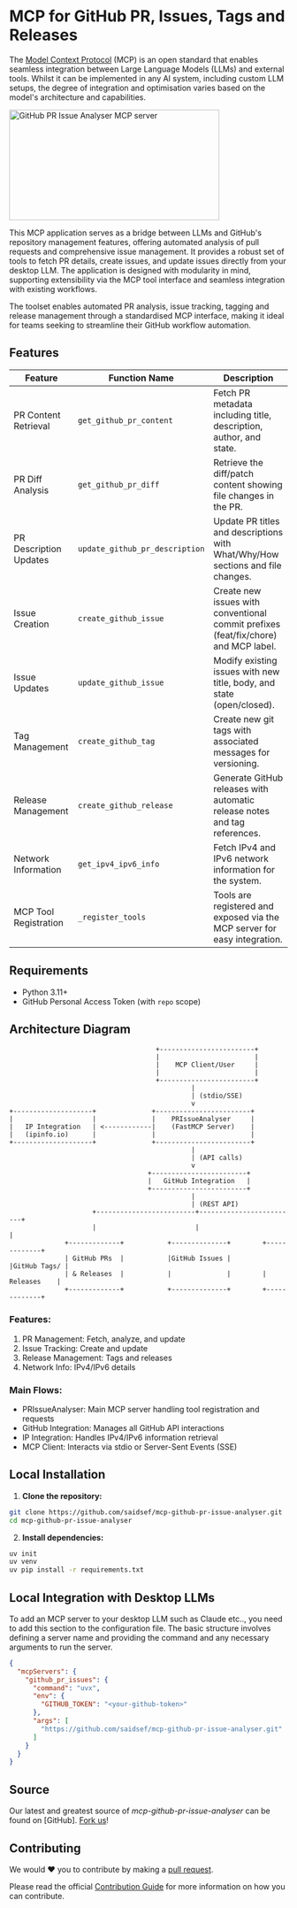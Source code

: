# MCP for GitHub PR, Issues, Tags and Releases

The [Model Context Protocol](https://www.anthropic.com/news/model-context-protocol) (MCP) is an open standard that enables seamless integration between Large Language Models (LLMs) and external tools. Whilst it can be implemented in any AI system, including custom LLM setups, the degree of integration and optimisation varies based on the model's architecture and capabilities.

<a href="https://glama.ai/mcp/servers/@saidsef/mcp-github-pr-issue-analyser">
  <img width="380" height="200" src="https://glama.ai/mcp/servers/@saidsef/mcp-github-pr-issue-analyser/badge" alt="GitHub PR Issue Analyser MCP server" />
</a>

This MCP application serves as a bridge between LLMs and GitHub's repository management features, offering automated analysis of pull requests and comprehensive issue management. It provides a robust set of tools to fetch PR details, create issues, and update issues directly from your desktop LLM. The application is designed with modularity in mind, supporting extensibility via the MCP tool interface and seamless integration with existing workflows.

The toolset enables automated PR analysis, issue tracking, tagging and release management through a standardised MCP interface, making it ideal for teams seeking to streamline their GitHub workflow automation.

## Features

| Feature                     | Function Name                  | Description                                                                                   |
|----------------------------|--------------------------------|-----------------------------------------------------------------------------------------------|
| PR Content Retrieval       | `get_github_pr_content`        | Fetch PR metadata including title, description, author, and state.                            |
| PR Diff Analysis          | `get_github_pr_diff`           | Retrieve the diff/patch content showing file changes in the PR.                              |
| PR Description Updates     | `update_github_pr_description` | Update PR titles and descriptions with What/Why/How sections and file changes.               |
| Issue Creation            | `create_github_issue`          | Create new issues with conventional commit prefixes (feat/fix/chore) and MCP label.          |
| Issue Updates             | `update_github_issue`          | Modify existing issues with new title, body, and state (open/closed).                        |
| Tag Management            | `create_github_tag`            | Create new git tags with associated messages for versioning.                                  |
| Release Management        | `create_github_release`        | Generate GitHub releases with automatic release notes and tag references.                     |
| Network Information       | `get_ipv4_ipv6_info`          | Fetch IPv4 and IPv6 network information for the system.                                      |
| MCP Tool Registration       | `_register_tools`         | Tools are registered and exposed via the MCP server for easy integration.                      |

## Requirements

- Python 3.11+
- GitHub Personal Access Token (with `repo` scope)

## Architecture Diagram

```ascii
                                     +------------------------+
                                     |                        |
                                     |    MCP Client/User     |
                                     |                        |
                                     +------------------------+
                                              |
                                              | (stdio/SSE)
                                              v
+--------------------+              +------------------------+
|                    |              |    PRIssueAnalyser     |
|   IP Integration   | <------------|    (FastMCP Server)    |
|   (ipinfo.io)      |              |                        |
+--------------------+              +------------------------+
                                              |
                                              | (API calls)
                                              v
                                   +------------------------+
                                   |   GitHub Integration   |
                                   +------------------------+
                                              |
                                              | (REST API)
                     +-------------------------+-------------------------+
                     |                         |                       |
              +-------------+           +--------------+        +-------------+
              | GitHub PRs  |           |GitHub Issues |        |GitHub Tags/ |
              | & Releases  |           |              |        | Releases    |
              +-------------+           +--------------+        +-------------+
```

### Features:

1. PR Management: Fetch, analyze, and update
2. Issue Tracking: Create and update
3. Release Management: Tags and releases
4. Network Info: IPv4/IPv6 details

### Main Flows:

- PRIssueAnalyser: Main MCP server handling tool registration and requests
- GitHub Integration: Manages all GitHub API interactions
- IP Integration: Handles IPv4/IPv6 information retrieval
- MCP Client: Interacts via stdio or Server-Sent Events (SSE)

## Local Installation

1. **Clone the repository:**
```sh
git clone https://github.com/saidsef/mcp-github-pr-issue-analyser.git
cd mcp-github-pr-issue-analyser
```

2. **Install dependencies:**
```sh
uv init
uv venv
uv pip install -r requirements.txt
```
## Local Integration with Desktop LLMs

To add an MCP server to your desktop LLM such as Claude etc.., you need to add this section to the configuration file. The basic structure involves defining a server name and providing the command and any necessary arguments to run the server.

```json
{
  "mcpServers": {
    "github_pr_issues": {
      "command": "uvx",
      "env": {
        "GITHUB_TOKEN": "<your-github-token>"
      },
      "args": [
        "https://github.com/saidsef/mcp-github-pr-issue-analyser.git"
      ]
    }
  }
}
```

## Source

Our latest and greatest source of *mcp-github-pr-issue-analyser* can be found on [GitHub]. [Fork us](https://github.com/saidsef/mcp-github-pr-issue-analyser/fork)!

## Contributing

We would :heart: you to contribute by making a [pull request](https://github.com/saidsef/mcp-github-pr-issue-analyser/pulls).

Please read the official [Contribution Guide](./CONTRIBUTING.md) for more information on how you can contribute.